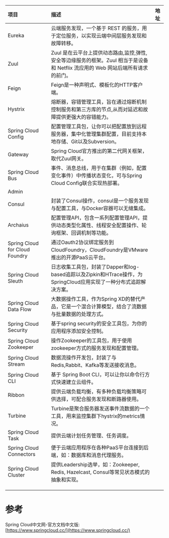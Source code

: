 | 项目 | 描述 | 地址 |
| :--- | :--- | :--- |
| Eureka | 云端服务发现，一个基于 REST 的服务，用于定位服务，以实现云端中间层服务发现和故障转移。 |  |
| Zuul | Zuul 是在云平台上提供动态路由,监控,弹性,安全等边缘服务的框架。Zuul 相当于是设备和 Netflix 流应用的 Web 网站后端所有请求的前门。 |  |
| Feign | Feign是一种声明式、模板化的HTTP客户端。 |  |
| Hystrix | 熔断器，容错管理工具，旨在通过熔断机制控制服务和第三方库的节点,从而对延迟和故障提供更强大的容错能力。 |  |
| Spring Cloud Config | 配置管理工具包，让你可以把配置放到远程服务器，集中化管理集群配置，目前支持本地存储、Git以及Subversion。 |  |
| Gateway | Spring Cloud官方推出的第二代网关框架，取代Zuul网关。 |  |
| Spring Cloud Bus | 事件、消息总线，用于在集群（例如，配置变化事件）中传播状态变化，可与Spring Cloud Config联合实现热部署。 |  |
| Admin |  |  |
| Consul | 封装了Consul操作，consul是一个服务发现与配置工具，与Docker容器可以无缝集成。 |  |
| Archaius | 配置管理API，包含一系列配置管理API，提供动态类型化属性、线程安全配置操作、轮询框架、回调机制等功能。 |  |
| Spring Cloud for Cloud Foundry | 通过Oauth2协议绑定服务到CloudFoundry，CloudFoundry是VMware推出的开源PaaS云平台。 |  |
| Spring Cloud Sleuth | 日志收集工具包，封装了Dapper和log-based追踪以及Zipkin和HTrace操作，为SpringCloud应用实现了一种分布式追踪解决方案。 |  |
| Spring Cloud Data Flow | 大数据操作工具，作为Spring XD的替代产品，它是一个混合计算模型，结合了流数据与批量数据的处理方式。 |  |
| Spring Cloud Security | 基于spring security的安全工具包，为你的应用程序添加安全控制。 |  |
| Spring Cloud Zookeeper | 操作Zookeeper的工具包，用于使用zookeeper方式的服务发现和配置管理。 |  |
| Spring Cloud Stream | 数据流操作开发包，封装了与Redis,Rabbit、Kafka等发送接收消息。 |  |
| Spring Cloud CLI | 基于 Spring Boot CLI，可以让你以命令行方式快速建立云组件。 |  |
| Ribbon | 提供云端负载均衡，有多种负载均衡策略可供选择，可配合服务发现和断路器使用。 |  |
| Turbine | Turbine是聚合服务器发送事件流数据的一个工具，用来监控集群下hystrix的metrics情况。 |  |
| Spring Cloud Task | 提供云端计划任务管理、任务调度。 |  |
| Spring Cloud Connectors | 便于云端应用程序在各种PaaS平台连接到后端，如：数据库和消息代理服务。 |  |
| Spring Cloud Cluster | 提供Leadership选举，如：Zookeeper, Redis, Hazelcast, Consul等常见状态模式的抽象和实现。 |  |
|  |  |  |
|  |  |  |
|  |  |  |

# 参考

Spring Cloud中文网-官方文档中文版:  
[https://www.springcloud.cc/](https://www.springcloud.cc/)

